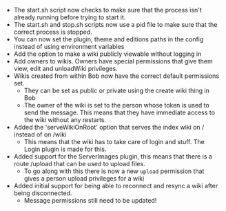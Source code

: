 - The start.sh script now checks to make sure that the process isn't already
  running before trying to start it.
- The start.sh and stop.sh scripts now use a pid file to make sure that the
  correct process is stopped.
- You can now set the plugin, theme and editions paths in the config instead of
  using environment variables
- Add the option to make a wiki publicly viewable without logging in
- Add owners to wikis. Owners have special permissions that give them view,
  edit and unloadWiki privileges.
- Wikis created from within Bob now have the correct default permissions set.
  - They can be set as public or private using the create wiki thing in Bob
  - The owner of the wiki is set to the person whose token is used to send the
    message. This means that they have immediate access to the wiki without any
    restarts.
- Added the 'serveWikiOnRoot' option that serves the index wiki on / instead of
  on /wiki
  - This means that the wiki has to take care of login and stuff. The Login
    plugin is made for this.
- Added support for the ServerImages plugin, this means that there is a route
  /upload that can be used to upload files.
  - To go along with this there is now a new `upload` permission that gives a
    person upload privileges for a wiki
- Added initial support for being able to reconnect and resync a wiki after
  being disconnected.
  - Message permissions still need to be updated!
